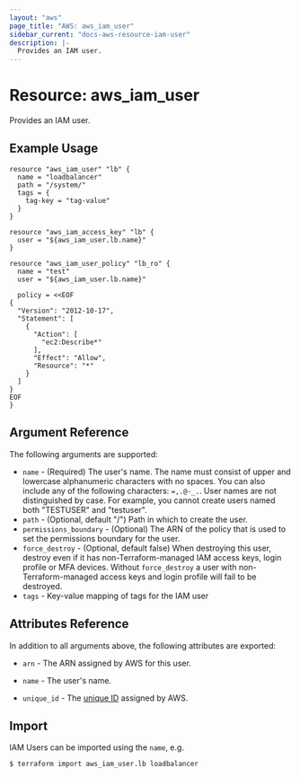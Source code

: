 ```yaml
---
layout: "aws"
page_title: "AWS: aws_iam_user"
sidebar_current: "docs-aws-resource-iam-user"
description: |-
  Provides an IAM user.
---
```


# Resource: aws_iam_user

Provides an IAM user.

## Example Usage

```hcl
resource "aws_iam_user" "lb" {
  name = "loadbalancer"
  path = "/system/"
  tags = {
    tag-key = "tag-value"
  }
}

resource "aws_iam_access_key" "lb" {
  user = "${aws_iam_user.lb.name}"
}

resource "aws_iam_user_policy" "lb_ro" {
  name = "test"
  user = "${aws_iam_user.lb.name}"

  policy = <<EOF
{
  "Version": "2012-10-17",
  "Statement": [
    {
      "Action": [
        "ec2:Describe*"
      ],
      "Effect": "Allow",
      "Resource": "*"
    }
  ]
}
EOF
}
```

## Argument Reference

The following arguments are supported:

* `name` - (Required) The user's name. The name must consist of upper and lowercase alphanumeric characters with no spaces. You can also include any of the following characters: `=,.@-_.`. User names are not distinguished by case. For example, you cannot create users named both "TESTUSER" and "testuser".
* `path` - (Optional, default "/") Path in which to create the user.
* `permissions_boundary` - (Optional) The ARN of the policy that is used to set the permissions boundary for the user.
* `force_destroy` - (Optional, default false) When destroying this user, destroy even if it
  has non-Terraform-managed IAM access keys, login profile or MFA devices. Without `force_destroy`
  a user with non-Terraform-managed access keys and login profile will fail to be destroyed.
* `tags` - Key-value mapping of tags for the IAM user

## Attributes Reference

In addition to all arguments above, the following attributes are exported:

* `arn` - The ARN assigned by AWS for this user.
* `name` - The user's name.
* `unique_id` - The [unique ID][1] assigned by AWS.

  [1]: https://docs.aws.amazon.com/IAM/latest/UserGuide/Using_Identifiers.html#GUIDs


## Import

IAM Users can be imported using the `name`, e.g.

```
$ terraform import aws_iam_user.lb loadbalancer
```

